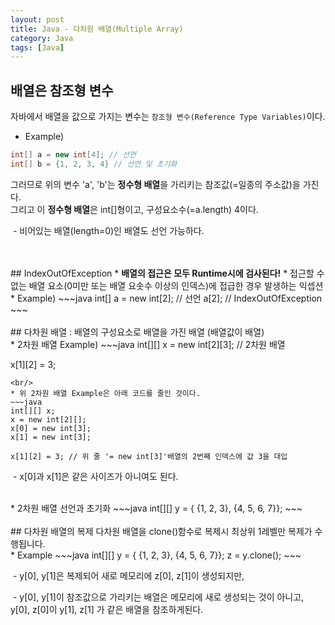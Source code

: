 ```yaml
---
layout: post
title: Java - 다차원 배열(Multiple Array)
category: Java
tags: [Java]
---
```


## 배열은 참조형 변수
자바에서 배열을 값으로 가지는 변수는 `참조형 변수(Reference Type Variables)`이다.<br/>
* Example)
~~~java
int[] a = new int[4]; // 선언
int[] b = {1, 2, 3, 4} // 선언 및 초기화
~~~
그러므로 위의 변수 'a', 'b'는 <strong>정수형 배열</strong>을 가리키는 참조값(=일종의 주소값)을 가진다.<br/>
그리고 이 <strong>정수형 배열</strong>은 int[]형이고, 구성요소수(=a.length) 4이다.<br/>
<p>&nbsp;- 비어있는 배열(length=0)인 배열도 선언 가능하다.</p>
<br/>
<br/>
## IndexOutOfException
 * <strong>배열의 접근은 모두 Runtime시에 검사된다!</strong>
 * 접근할 수 없는 배열 요소(0미만 또는 배열 요솟수 이상의 인덱스)에 접급한 경우 발생하는 익셉션
 * Example)
~~~java
int[] a = new int[2]; // 선언
a[2]; // IndexOutOfException
~~~
<br/>
<br/>
## 다차원 배열
: 배열의 구성요소로 배열을 가진 배열 (배열값이 배열)<br/>
* 2차원 배열 Example)
~~~java
int[][] x = new int[2][3]; // 2차원 배열

x[1][2] = 3;
~~~
<br/>
* 위 2차원 배열 Example은 아래 코드를 줄인 것이다.
~~~java
int[][] x;
x = new int[2][];
x[0] = new int[3];
x[1] = new int[3];

x[1][2] = 3; // 위 줄 '= new int[3]'배열의 2번째 인덱스에 값 3을 대입
~~~
<p>&nbsp;- x[0]과 x[1]은 같은 사이즈가 아니여도 된다.</p>
<br/>
* 2차원 배열 선언과 초기화
~~~java
int[][] y = { {1, 2, 3}, {4, 5, 6, 7}};
~~~
<br/>
<br/>
## 다차원 배열의 복제
다차원 배열을 clone()함수로 복제시 최상위 1레벨만 복제가 수행됩니다.<br/>
* Example
~~~java
int[][] y = { {1, 2, 3}, {4, 5, 6, 7}};
z = y.clone();
~~~
<p>&nbsp;- y[0], y[1]은 복제되어 새로 메모리에 z[0], z[1]이 생성되지만,</p>
<p>&nbsp;- y[0], y[1]이 참조값으로 가리키는 배열은 메모리에 새로 생성되는 것이 아니고, </br>y[0], z[0]이 y[1], z[1] 가 같은 배열을 참조하게된다.</p>
